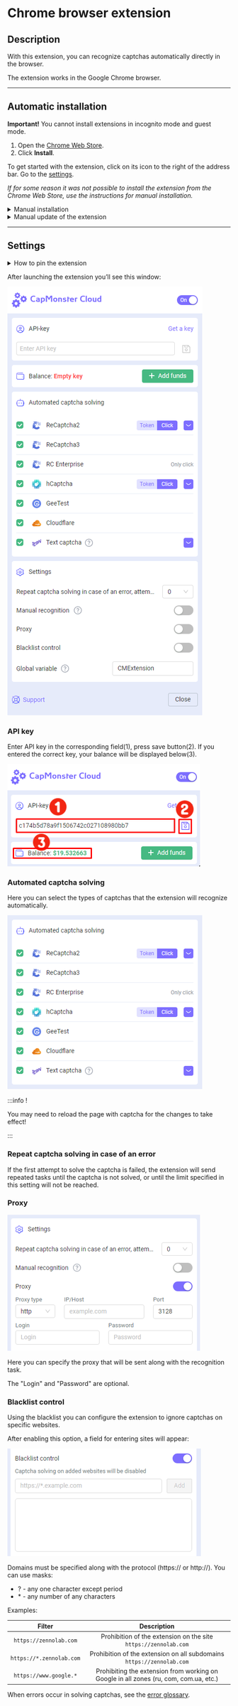 ﻿---
sidebar_position: 0
---

# Chrome browser extension
## Description
With this extension, you can recognize captchas automatically directly in the browser.

The extension works in the Google Chrome browser.

-----
## Automatic installation
**Important!** You cannot install extensions in incognito mode and guest mode.

1. Open the [Chrome Web Store](https://chrome.google.com/webstore/detail/capmonster-cloud-%E2%80%94-automa/pabjfbciaedomjjfelfafejkppknjleh?hl=en).
2. Click **Install**.

To get started with the extension, click on its icon to the right of the address bar. Go to the [settings](extension-main.md#settings).

*If for some reason it was not possible to install the extension from the Chrome Web Store, use the instructions for manual installation.*

<details>
    <summary>Manual installation</summary>

1. Download the [archive with the extension](https://drive.google.com/file/d/160xindQ847ZqmtYZPcqEVv1iXWNuylnR/view?usp=drive_link).

2. Unpack it to any folder. 
   
   **WARNING**: the folder shouldn’t be deleted, otherwise the extension stop working.
3. In the Google Chrome browser open the “Extension” page. There are several ways to do this:
   1. Type chrome://extensions in the address bar of a browser and press Enter.
   2. From the menu: click the three vertical dots in the upper right corner (near the profile picture), then "More Tools", then "Extensions".

  ![](./images/extension-main-firefox/359d5afb-d644-45c2-a882-e7fc3da759eb.png)

   3. Or go to the Google Chrome settings and select "Extensions" (at the very bottom) in the right menu.

  ![](./images/extension-main-firefox/61a9b824-b0d2-4808-8bb8-feac4b25d0b7.png)

4. Enable “Developer Mode”.
5. Then click on “Load unpacked”.

  ![](./images/extension-main-firefox/load-unpacked.png)

6. Find and choose the folder where you unpacked the extension.
7. After that the extension should appear in the list of the installed extensions.

![](./images/extension-main-firefox/919a2eab-1651-4b48-8980-b69346d700fd.png)

  </details>

<details>
    <summary>Manual update of the extension</summary>

If you are installing the extension over the previous version, then when you update the original extension files, you also need to click the update button on the "Extensions" page (how to open this page is described above in the "Manual installation" section).

![](./images/extension-main-firefox/manual-update.png)
</details>

-----
## Settings
<details>
    <summary>How to pin the extension</summary>

By default the installed extension is hidden. To pin it you have to click on the “Pin” button:

![](./images/extension-main-firefox/pin1.png)
</details>

After launching the extension you’ll see this window:

![](./images/extension-main-firefox/ext.screen.en.png)
### <a name="id-browserextension-apikey"></a>API key
Enter API key in the corresponding field(1), press save button(2). If you entered the correct key, your balance will be displayed below(3).

![](./images/extension-main-firefox/api-key.png)
### <a name="id-browserextension-automaticcaptchasolving"></a>Automated captcha solving
Here you can select the types of captchas that the extension will recognize automatically.

![](./images/extension-main-firefox/extension.example.png)

:::info !

You may need to reload the page with captcha for the changes to take effect!

:::
### <a name="id-browserextension-repeatcaptchasolvingincaseofanerror"></a>Repeat captcha solving in case of an error
If the first attempt to solve the captcha is failed, the extension will send repeated tasks until the captcha is not solved, or until the limit specified in this setting will not be reached.
### <a name="id-browserextension-proxy"></a>Proxy
![](./images/extension-main-firefox/proxy.png) 

Here you can specify the proxy that will be sent along with the recognition task.

The "Login" and "Password" are optional.
### <a name="id-browserextension-blacklistcontrol"></a>Blacklist control
Using the blacklist you can configure the extension to ignore captchas on specific websites.

After enabling this option, a field for entering sites will appear:

![](./images/extension-main-firefox/blacklist-control.png)

Domains must be specified along with the protocol (https:// or http://).
You can use masks:

- ? - any one character except period
- \* - any number of any characters

Examples:

|**Filter**|**Description**|
| :-: | :-: |
|`https://zennolab.com`|Prohibition of the extension on the site `https://zennolab.com`|
|`https://*.zennolab.com`|Prohibition of the extension on all subdomains `https://zennolab.com`|
|`https://www.google.*`|Prohibiting the extension from working on Google in all zones (ru, com, com.ua, etc.)|

When errors occur in solving captchas, see the [error glossary](/api/api-errors.md).
